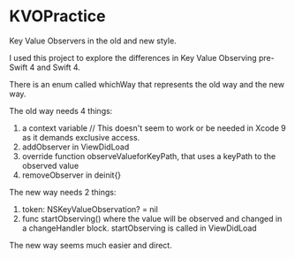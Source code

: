 # KVOPractice
Key Value Observers in the old and new style.

I used this project to explore the differences in Key Value Observing pre-Swift 4 and Swift 4.

There is an enum called whichWay that represents the old way and the new way.

The old way needs 4 things:
1. a context variable // This doesn't seem to work or be needed in Xcode 9 as it demands exclusive access.
2. addObserver in ViewDidLoad
3. override function observeValueforKeyPath, that uses a keyPath to the observed value
4. removeObserver in deinit{}

The new way needs 2 things:
1. token: NSKeyValueObservation? = nil
2. func startObserving() where the value will be observed and changed in a changeHandler block. 
startObserving is called in ViewDidLoad

The new way seems much easier and direct.

